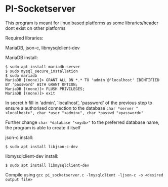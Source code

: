 # PI-Socketserver

This program is meant for linux based platforms as some libraries/header dont exist on other platforms

Required libraries:

MariaDB, json-c, libmysqlclient-dev


MariaDB install:
```
$ sudo apt install mariadb-server
$ sudo mysql_secure_installation
$ sudo mariadb
MariaDB [(none)]> GRANT ALL ON *.* TO 'admin'@'localhost' IDENTIFIED BY 'password' WITH GRANT OPTION;
MariaDB [(none)]> FLUSH PRIVILEGES;
MariaDB [(none)]> exit
```

In secret.h fill in 'admin', 'localhost', 'password' of the previous step to ensure a authorised connection to the database
```char *server "<localhost>", char *user "<admin>", char *passwd "<password>"```

Further change ```char *database "<mydb>"``` to the preferred database name, the program is able to create it itself


json-c install:
```
$ sudo apt install libjson-c-dev
```

libmysqlclient-dev install:
```
$ sudo apt install libmysqlclient-dev
```

Compile using ```gcc pi_socketserver.c -lmysqlclient -ljson-c -o <desired output file>```
